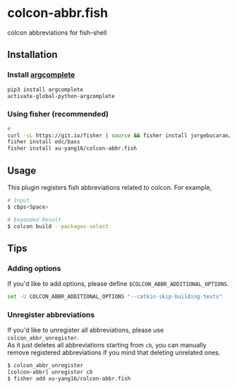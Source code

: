 # colcon-abbr.fish

colcon abbreviations for fish-shell

## Installation
### Install [argcomplete]((https://github.com/kislyuk/argcomplete))

```sh
pip3 install argcomplete
activate-global-python-argcomplete
```
### Using fisher (recommended)

```sh
# 
curl -sL https://git.io/fisher | source && fisher install jorgebucaran/fisher
fisher install edc/bass
fisher install xu-yang16/colcon-abbr.fish
```

## Usage

This plugin registers fish abbreviations related to colcon. For example,

```sh
# Input
$ cbps<Space>

# Expanded Result
$ colcon build --packages-select
```

## Tips

### Adding options

If you'd like to add options, please define `$COLCON_ABBR_ADDITIONAL_OPTIONS`.

```sh
set -U COLCON_ABBR_ADDITIONAL_OPTIONS "--catkin-skip-building-tests"
```

### Unregister abbreviations

If you'd like to unregister all abbreviations, please use `colcon_abbr_unregister`.  
As it just deletes all abbreviations starting from `cb`, you can manually remove registered abbreviations if you mind that deleting unrelated ones.

```sh
$ colcon_abbr_unregister
[colcon-abbr] unregister cb
$ fisher add xu-yang16/colcon-abbr.fish
```
